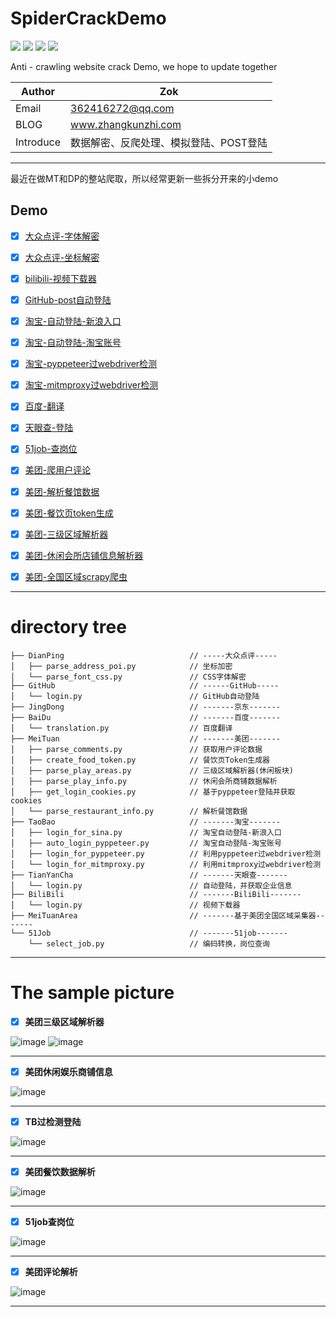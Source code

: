 # SpiderCrackDemo


![](https://zok-blog.oss-cn-hangzhou.aliyuncs.com/ico/python-3.7-green.svg) 
![](https://zok-blog.oss-cn-hangzhou.aliyuncs.com/ico/Scrapy-1.6.0-blue.svg) 
![](https://zok-blog.oss-cn-hangzhou.aliyuncs.com/ico/selenium-3.141.0-yellew.svg) 
![](https://zok-blog.oss-cn-hangzhou.aliyuncs.com/ico/Pyppeteer-0.0.25-orange.svg) 

Anti - crawling website crack Demo, we hope to update together


| Author  | Zok |
| --- | --- |
| Email | 362416272@qq.com  |
| BLOG | www.zhangkunzhi.com |
| Introduce | 数据解密、反爬处理、模拟登陆、POST登陆 |


-------

最近在做MT和DP的整站爬取，所以经常更新一些拆分开来的小demo

## Demo
- [x] [大众点评-字体解密](https://github.com/wkunzhi/SpiderCrackDemo/tree/master/DianPing)
- [x] [大众点评-坐标解密](https://github.com/wkunzhi/SpiderCrackDemo/tree/master/DianPing)
- [x] [bilibili-视频下载器](https://github.com/wkunzhi/SpiderCrackDemo/tree/master/bilibili)
- [x] [GitHub-post自动登陆](https://github.com/wkunzhi/SpiderCrackDemo/tree/master/GitHub)
- [x] [淘宝-自动登陆-新浪入口](https://github.com/wkunzhi/SpiderCrackDemo/tree/master/TaoBao)
- [x] [淘宝-自动登陆-淘宝账号](https://github.com/wkunzhi/SpiderCrackDemo/tree/master/TaoBao)
- [x] [淘宝-pyppeteer过webdriver检测](https://github.com/wkunzhi/SpiderCrackDemo/tree/master/TaoBao)
- [x] [淘宝-mitmproxy过webdriver检测](https://github.com/wkunzhi/SpiderCrackDemo/tree/master/TaoBao)
- [x] [百度-翻译](https://github.com/wkunzhi/SpiderCrackDemo/tree/master/BaiDu)
- [x] [天眼查-登陆](https://github.com/wkunzhi/SpiderCrackDemo/tree/master/TianYanCha)
- [x] [51job-查岗位](https://github.com/wkunzhi/SpiderCrackDemo/tree/master/51Job)
- [x] [美团-爬用户评论](https://github.com/wkunzhi/SpiderCrackDemo/tree/master/MeiTuan)
- [x] [美团-解析餐馆数据](https://github.com/wkunzhi/SpiderCrackDemo/tree/master/MeiTuan)
- [x] [美团-餐饮页token生成](https://github.com/wkunzhi/SpiderCrackDemo/tree/master/MeiTuan)
- [x] [美团-三级区域解析器](https://github.com/wkunzhi/SpiderCrackDemo/tree/master/MeiTuan)
- [x] [美团-休闲会所店铺信息解析器](https://github.com/wkunzhi/SpiderCrackDemo/tree/master/MeiTuan)
- [x] [美团-全国区域scrapy爬虫](https://github.com/wkunzhi/SpiderCrackDemo/tree/master/MeiTuanArea)


-------


# directory tree



```
├── DianPing                            // -----大众点评-----
│   ├── parse_address_poi.py            // 坐标加密
│   └── parse_font_css.py               // CSS字体解密
├── GitHub                              // ------GitHub-----
│   └── login.py                        // GitHub自动登陆
├── JingDong                            // -------京东-------
├── BaiDu                               // -------百度-------
│   └── translation.py                  // 百度翻译
├── MeiTuan                             // -------美团-------
│   ├── parse_comments.py               // 获取用户评论数据
│   ├── create_food_token.py            // 餐饮页Token生成器
│   ├── parse_play_areas.py             // 三级区域解析器(休闲板块)
│   ├── parse_play_info.py              // 休闲会所商铺数据解析
│   ├── get_login_cookies.py            // 基于pyppeteer登陆并获取cookies
│   └── parse_restaurant_info.py        // 解析餐馆数据
├── TaoBao                              // -------淘宝-------
│   ├── login_for_sina.py               // 淘宝自动登陆-新浪入口
│   ├── auto_login_pyppeteer.py         // 淘宝自动登陆-淘宝账号
│   ├── login_for_pyppeteer.py          // 利用pyppeteer过webdriver检测
│   └── login_for_mitmproxy.py          // 利用mitmproxy过webdriver检测
├── TianYanCha                          // -------天眼查-------
│   └── login.py                        // 自动登陆，并获取企业信息
├── BiliBili                            // -------BiliBili-------
│   └── login.py                        // 视频下载器
├── MeiTuanArea                         // -------基于美团全国区域采集器-------
└── 51Job                               // -------51job-------
    └── select_job.py                   // 编码转换，岗位查询

```


<hr>


# The sample picture

- [x] **美团三级区域解析器**

![image](https://www.zhangkunzhi.com/images/区域解析.png)
![image](https://www.zhangkunzhi.com/images/json格式化.png)

------

- [x] **美团休闲娱乐商铺信息**

![image](https://www.zhangkunzhi.com/images/休闲娱乐.png)

------

- [x] **TB过检测登陆**

![image](https://www.zhangkunzhi.com/images/WX20190423-220327.png)

------

- [x] **美团餐饮数据解析**

![image](https://zok-blog.oss-cn-hangzhou.aliyuncs.com/gif/%E7%BE%8E%E5%9B%A2%E9%A4%90%E9%A6%86%E6%95%B0%E6%8D%AE%E6%BC%94%E7%A4%BA.gif)

------

- [x] **51job查岗位**

![image](https://zok-blog.oss-cn-hangzhou.aliyuncs.com/images/WX20190415-210839%402x.png)

------

- [x] **美团评论解析**

![image](https://zok-blog.oss-cn-hangzhou.aliyuncs.com/images/%E7%BE%8E%E5%9B%A2%E8%AF%84%E8%AE%BA.png)

------

